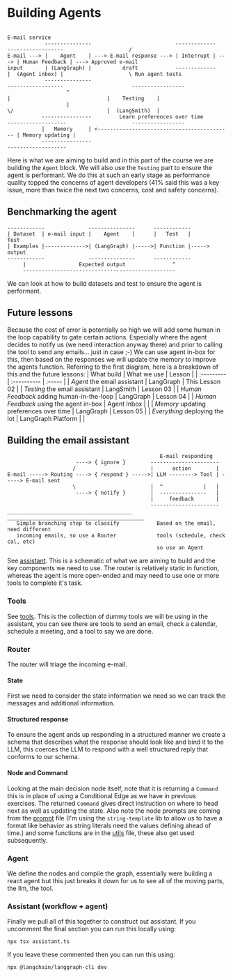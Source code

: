 # Building Agents
```
                                                                                                                 E-mail service
            ---------------                           -------------      ------------------                     /
E-mail ---> |    Agent    | ---> E-mail response ---> | Interrupt | ---> | Human Feedback | ---> Approved e-mail
input       | (LangGraph) |          draft            -------------      |  (Agent inbox) |                     \ Run agent tests
            ---------------                                              ------------------                      -----------------
                   ^                                                             |                               |    Testing    |
                   |                                                             \/                              |  (LangSmith)  |
           ----------------         Learn preferences over time          -------------------                     -----------------
           |   Memory     | <------------------------------------------- | Memory updating |
           ----------------                                              -------------------
```
Here is what we are aiming to build and in this part of the course we are building the `Agent` block. We will also use the `Testing` part to ensure the agent is performant. We do this at such an early stage as performance quality topped the concerns of agent developers (41% said this was a key issue, more than twice the next two concerns, cost and safety concerns).

## Benchmarking the agent
```
------------              ---------------      ------------
| Dataset  | e-mail input |    Agent    |      |   Test   |        Test
| Examples |------------->| (LangGraph) |----->| Function |-----> output
------------              ---------------      ------------
     |                 Expected output               ^
     -------------------------------------------------
```
We can look at how to build datasets and test to ensure the agent is performant.
## Future lessons
Because the cost of error is potentially so high we will add some human in the loop capability to gate certain actions. Especially where the agent decides to notify us (we need interaction anyway there) and prior to calling the tool to send any emails... just in case ;-) We can use agent in-box for this, then based on the responses we will update the memory to improve the agents function. Referring to the first diagram, here is a breakdown of this and the future lessons:
| What build | What we use | Lesson |
| :--------- | :---------- | :----- |
| *Agent* the email assistant | LangGraph | This Lesson 02 |
| *Testing* the email assistant | LangSmith | Lesson 03 |
| *Human Feedback* adding human-in-the-loop | LangGraph | Lesson 04 |
| *Human Feedback* using the agent in-box | Agent Inbox | |
| *Memory* updating preferences over time | LangGraph | Lesson 05 |
| *Everything* deploying the lot | LangGraph Platform | |

## Building the email assistant
```
                                                 E-mail responding
                      ----> { ignore }        ----------------------
                     /                        |      action        |
E-mail -----> Routing ----> { respond } ----->| LLM --------> Tool | -----> E-mail sent
	                 \                        |  ^             |   |
	                  ----> { notify }        |  ---------------   |
                                              |     feedback       |
                                              ----------------------
________________________________________    ____________________________________________
   Simple branching step to classify            Based on the email, need different
   incoming emails, so use a Router             tools (schedule, check cal, etc)
                                                so use an Agent 	 
```
See [assistant](./assistant.ts).
This is a schematic of what we are aiming to build and the key components we need to use. The router is relatively static in function, whereas the agent is more open-ended and may need to use one or more tools to complete it's task.
### Tools
See [tools](./tools.ts). This is the collection of dummy tools we will be using in the assistant, you can see there are tools to send an email, check a calendar, schedule a meeting, and a tool to say we are done.
### Router
The router will triage the incoming e-mail.
#### State
First we need to consider the state information we need so we can track the messages and additional information.
#### Structured response
To ensure the agent ands up responding in a structured manner we create a schema that describes what the response should look like and bind it to the LLM, this coerces the LLM to respond with a well structured reply that conforms to our schema.
#### Node and Command
Looking at the main decision node itself, note that it is returning a `Command` this is in place of using a Conditional Edge as we have in previous exercises. The returned `Command` gives direct instruction on where to head next as well as updating the state. Also note the node prompts are coming from the [prompt](./prompt.ts) file (I'm using the `string-template` lib to allow us to have a format like behavior as string literals need the values defining ahead of time.) and some functions are in the [utils](./utils.ts) file, these also get used subsequently.
### Agent
We define the nodes and compile the graph, essentially were building a react agent but this just breaks it down for us to see all of the moving parts, the llm, the tool.
### Assistant (workflow + agent)
Finally we pull all of this together to construct out assistant.
If you uncomment the final section you can run this locally using:
```
npx tsx assistant.ts
```
If you leave these commented then you can run this using:
```
npx @langchain/langgraph-cli dev
```
